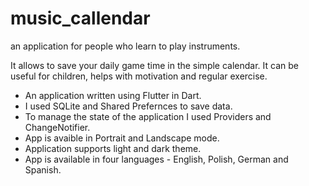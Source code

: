 # music_callendar

an application for people who learn to play instruments.

It allows to save your daily game time in the simple calendar. It can be useful for children, helps with motivation and regular exercise.

- An application written using Flutter in Dart.
- I used SQLite and Shared Prefernces to save data.
- To manage the state of the application I used Providers and ChangeNotifier.
- App is avaible in Portrait and Landscape mode.
- Application supports light and dark theme.
- App is available in four languages - English, Polish, German and Spanish.


